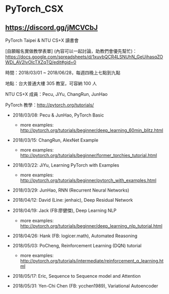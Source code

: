 ﻿# PyTorch_CSX
## https://discord.gg/jMCVCbJ

PyTorch Taipei &amp; NTU CS+X 讀書會

[自願報名實做教學表單] (內容可以一起討論，助教們會優先幫忙)：https://docs.google.com/spreadsheets/d/1xuvbQCR4LSNUhN_GeUihasqZOWDi_AV2lvOlcTXZqTQ/edit#gid=0

時間：2018/03/01 ~ 2018/06/28，每週四晚上七點到九點

地點：台大普通大樓 305 教室，可容納 100 人

NTU CS+X 成員：Pecu, JiYu, ChangRun, JunHao

PyTorch 教學：http://pytorch.org/tutorials/

- 2018/03/08: Pecu & JunHao, PyTorch Basic

  - more examples: http://pytorch.org/tutorials/beginner/deep_learning_60min_blitz.html

- 2018/03/15: ChangRun, AlexNet Example

  - more examples: http://pytorch.org/tutorials/beginner/former_torchies_tutorial.html

- 2018/03/22: JiYu, Learning PyTorch with Examples

  - more examples: http://pytorch.org/tutorials/beginner/pytorch_with_examples.html

- 2018/03/29: JunHao, RNN (Recurrent Neural Networks)

- 2018/04/12: David (Line: jenhaic), Deep Residual Network

- 2018/04/19: Jack (FB:廖健傑), Deep Learning NLP

  - more examples: http://pytorch.org/tutorials/beginner/deep_learning_nlp_tutorial.html

- 2018/04/26: Hank (FB: logicer.math), Automated Reasoning

- 2018/05/03: PoCheng, Reinforcement Learning (DQN) tutorial

  - more examples: http://pytorch.org/tutorials/intermediate/reinforcement_q_learning.html

- 2018/05/17: Eric, Sequence to Sequence model and Attention

- 2018/05/31: Yen-Chi Chen (FB: ycchen1989), Variational Autoencoder
